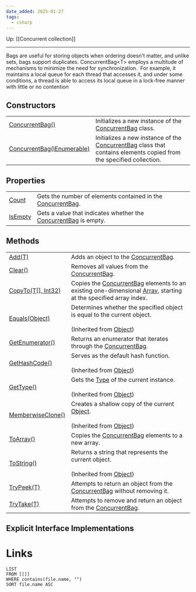 ```yaml
---
date_added: 2025-01-27
tags:
  - csharp
---
```

Up: [[Concurrent collection]]
___
 Bags are useful for storing objects when ordering doesn't matter, and unlike sets, bags support duplicates.
 ConcurrentBag\<T> employs a multitude of mechanisms to minimize the need for synchronization.  For example, it maintains a local queue for each thread that accesses it, and under some conditions, a thread is able to access its local queue in a lock-free manner with little or no contention
 
## Constructors

|   |   |
|---|---|
|[ConcurrentBag<T>()](https://learn.microsoft.com/en-us/dotnet/api/system.collections.concurrent.concurrentbag-1.-ctor?view=net-9.0#system-collections-concurrent-concurrentbag-1-ctor)|Initializes a new instance of the [ConcurrentBag<T>](https://learn.microsoft.com/en-us/dotnet/api/system.collections.concurrent.concurrentbag-1?view=net-9.0) class.|
|[ConcurrentBag<T>(IEnumerable<T>)](https://learn.microsoft.com/en-us/dotnet/api/system.collections.concurrent.concurrentbag-1.-ctor?view=net-9.0#system-collections-concurrent-concurrentbag-1-ctor(system-collections-generic-ienumerable((-0))))|Initializes a new instance of the [ConcurrentBag<T>](https://learn.microsoft.com/en-us/dotnet/api/system.collections.concurrent.concurrentbag-1?view=net-9.0) class that contains elements copied from the specified collection.|


## Properties

|   |   |
|---|---|
|[Count](https://learn.microsoft.com/en-us/dotnet/api/system.collections.concurrent.concurrentbag-1.count?view=net-9.0#system-collections-concurrent-concurrentbag-1-count)|Gets the number of elements contained in the [ConcurrentBag<T>](https://learn.microsoft.com/en-us/dotnet/api/system.collections.concurrent.concurrentbag-1?view=net-9.0).|
|[IsEmpty](https://learn.microsoft.com/en-us/dotnet/api/system.collections.concurrent.concurrentbag-1.isempty?view=net-9.0#system-collections-concurrent-concurrentbag-1-isempty)|Gets a value that indicates whether the [ConcurrentBag<T>](https://learn.microsoft.com/en-us/dotnet/api/system.collections.concurrent.concurrentbag-1?view=net-9.0) is empty.|

## Methods

|   |   |
|---|---|
|[Add(T)](https://learn.microsoft.com/en-us/dotnet/api/system.collections.concurrent.concurrentbag-1.add?view=net-9.0#system-collections-concurrent-concurrentbag-1-add(-0))|Adds an object to the [ConcurrentBag<T>](https://learn.microsoft.com/en-us/dotnet/api/system.collections.concurrent.concurrentbag-1?view=net-9.0).|
|[Clear()](https://learn.microsoft.com/en-us/dotnet/api/system.collections.concurrent.concurrentbag-1.clear?view=net-9.0#system-collections-concurrent-concurrentbag-1-clear)|Removes all values from the [ConcurrentBag<T>](https://learn.microsoft.com/en-us/dotnet/api/system.collections.concurrent.concurrentbag-1?view=net-9.0).|
|[CopyTo(T[], Int32)](https://learn.microsoft.com/en-us/dotnet/api/system.collections.concurrent.concurrentbag-1.copyto?view=net-9.0#system-collections-concurrent-concurrentbag-1-copyto(-0()-system-int32))|Copies the [ConcurrentBag<T>](https://learn.microsoft.com/en-us/dotnet/api/system.collections.concurrent.concurrentbag-1?view=net-9.0) elements to an existing one-dimensional [Array](https://learn.microsoft.com/en-us/dotnet/api/system.array?view=net-9.0), starting at the specified array index.|
|[Equals(Object)](https://learn.microsoft.com/en-us/dotnet/api/system.object.equals?view=net-9.0#system-object-equals(system-object))|Determines whether the specified object is equal to the current object.<br><br>(Inherited from [Object](https://learn.microsoft.com/en-us/dotnet/api/system.object?view=net-9.0))|
|[GetEnumerator()](https://learn.microsoft.com/en-us/dotnet/api/system.collections.concurrent.concurrentbag-1.getenumerator?view=net-9.0#system-collections-concurrent-concurrentbag-1-getenumerator)|Returns an enumerator that iterates through the [ConcurrentBag<T>](https://learn.microsoft.com/en-us/dotnet/api/system.collections.concurrent.concurrentbag-1?view=net-9.0).|
|[GetHashCode()](https://learn.microsoft.com/en-us/dotnet/api/system.object.gethashcode?view=net-9.0#system-object-gethashcode)|Serves as the default hash function.<br><br>(Inherited from [Object](https://learn.microsoft.com/en-us/dotnet/api/system.object?view=net-9.0))|
|[GetType()](https://learn.microsoft.com/en-us/dotnet/api/system.object.gettype?view=net-9.0#system-object-gettype)|Gets the [Type](https://learn.microsoft.com/en-us/dotnet/api/system.type?view=net-9.0) of the current instance.<br><br>(Inherited from [Object](https://learn.microsoft.com/en-us/dotnet/api/system.object?view=net-9.0))|
|[MemberwiseClone()](https://learn.microsoft.com/en-us/dotnet/api/system.object.memberwiseclone?view=net-9.0#system-object-memberwiseclone)|Creates a shallow copy of the current [Object](https://learn.microsoft.com/en-us/dotnet/api/system.object?view=net-9.0).<br><br>(Inherited from [Object](https://learn.microsoft.com/en-us/dotnet/api/system.object?view=net-9.0))|
|[ToArray()](https://learn.microsoft.com/en-us/dotnet/api/system.collections.concurrent.concurrentbag-1.toarray?view=net-9.0#system-collections-concurrent-concurrentbag-1-toarray)|Copies the [ConcurrentBag<T>](https://learn.microsoft.com/en-us/dotnet/api/system.collections.concurrent.concurrentbag-1?view=net-9.0) elements to a new array.|
|[ToString()](https://learn.microsoft.com/en-us/dotnet/api/system.object.tostring?view=net-9.0#system-object-tostring)|Returns a string that represents the current object.<br><br>(Inherited from [Object](https://learn.microsoft.com/en-us/dotnet/api/system.object?view=net-9.0))|
|[TryPeek(T)](https://learn.microsoft.com/en-us/dotnet/api/system.collections.concurrent.concurrentbag-1.trypeek?view=net-9.0#system-collections-concurrent-concurrentbag-1-trypeek(-0@))|Attempts to return an object from the [ConcurrentBag<T>](https://learn.microsoft.com/en-us/dotnet/api/system.collections.concurrent.concurrentbag-1?view=net-9.0) without removing it.|
|[TryTake(T)](https://learn.microsoft.com/en-us/dotnet/api/system.collections.concurrent.concurrentbag-1.trytake?view=net-9.0#system-collections-concurrent-concurrentbag-1-trytake(-0@))|Attempts to remove and return an object from the [ConcurrentBag<T>](https://learn.microsoft.com/en-us/dotnet/api/system.collections.concurrent.concurrentbag-1?view=net-9.0).|

## Explicit Interface Implementations
# Links
```dataview
LIST
FROM [[]]
WHERE contains(file.name, "")
SORT file.name ASC
```
